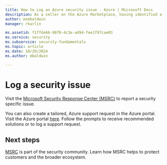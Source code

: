 ```yaml
---
title: How to Log an Azure security issue - Azure | Microsoft Docs
description: As a seller on the Azure Marketplace, having identified a potential security event, I need to know how to log an appropriate ticket.
author: msmbaldwin
manager: rkarlin

ms.assetid: f1ffde66-98f0-4c3e-ad94-fee1f97cae03
ms.service: security
ms.subservice: security-fundamentals
ms.topic: article
ms.date: 10/20/2024
ms.author: mbaldwin

---
```

# Log a security issue

Visit the [Microsoft Security Response Center (MSRC)](https://msrc.microsoft.com/create-report) to report a security specific issue.

You can also create a tailored, Azure support request in the Azure portal. Visit the Azure portal [here](https://ms.portal.azure.com/#create/Microsoft.Support). Follow the prompts to receive recommended solutions or to log a support request.

## Next steps
[MSRC](https://msrc.microsoft.com/create-report) is part of the security community. Learn how MSRC helps to protect customers and the broader ecosystem.
